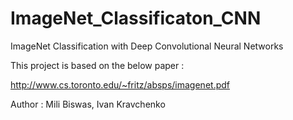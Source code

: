 # ImageNet_Classificaton_CNN
ImageNet Classification with Deep Convolutional Neural Networks


This project is based on the below paper :

http://www.cs.toronto.edu/~fritz/absps/imagenet.pdf






Author : 
           Mili Biswas,
           Ivan Kravchenko
